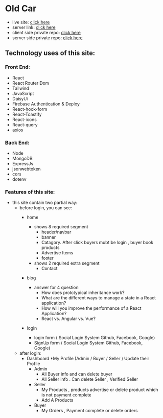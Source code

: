 # Old Car



* live site: [click here](https://old-car-sell-or-buy.web.app)
* server link: [click here](https://old-car-server.vercel.app/ )
* client side private repo: [click here](https://github.com/programming-hero-web-course-4/b612-used-products-resale-clients-side-sohag-9065)
* server side private repo: [click here](https://github.com/programming-hero-web-course-4/b612-used-products-resale-server-side-sohag-9065)



## Technology uses of this site:
### Front End:

* React
* React Router Dom
* Tailwind
* JavaScript
* DaisyUi
* Firebase Authentication & Deploy
* React-hook-form
* React-Toastify
* React-icons
* React-query
* axios


### Back End:

* Node
* MongoDB
* ExpressJs
* jsonwebtoken
* cors
* dotenv

### Features of this site:
* this site contain two partial way:
    * before login, you can see:
        * home
            * shows 8 required segment
                * header/navbar
                * banner
                * Catagory. After click buyers mubt be login , buyer book products
                * Advertise Items
                * footer
            * shows 2 required extra segment
                * Contact

        * blog
            * answer for 4 question
                * How does prototypical inheritance work?
                * What are the different ways to manage a state in a React application?
                * How will you improve the performance of a React Application?
                * React vs. Angular vs. Vue?
        * login
            * login form ( Social Login System Github, Facebook, Google)
            * SignUp form ( Social Login System Github, Facebook, Google)
    * after login:
        * Dashboard
            *My Profile (Admin / Buyer / Seller ) Update their Profile
            * Admin
                * All Buyer info and can delete buyer
                * All Seller info . Can delete Seller , Verified Seller
            * Seller
                * My Products , products advertise or delete product which is not payment complete
                * Add A Products
             * Buyer
                * My Orders , Payment complete or delete orders
        
